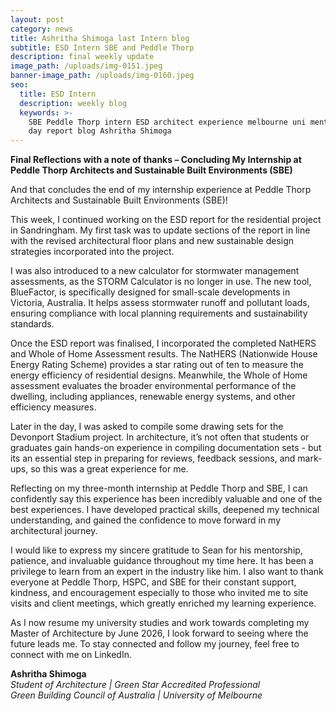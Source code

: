 ```yaml
---
layout: post
category: news
title: Ashritha Shimoga last Intern blog
subtitle: ESD Intern SBE and Peddle Thorp
description: final weekly update
image_path: /uploads/img-0151.jpeg
banner-image_path: /uploads/img-0160.jpeg
seo:
  title: ESD Intern
  description: weekly blog
  keywords: >-
    SBE Peddle Thorp intern ESD architect experience melbourne uni mentor last
    day report blog Ashritha Shimoga
---
```

**Final Reflections with a note of thanks – Concluding My Internship at Peddle Thorp Architects and Sustainable Built Environments (SBE)**

And that concludes the end of my internship experience at Peddle Thorp Architects and Sustainable Built Environments (SBE)!

This week, I continued working on the ESD report for the residential project in Sandringham. My first task was to update sections of the report in line with the revised architectural floor plans and new sustainable design strategies incorporated into the project.

I was also introduced to a new calculator for stormwater management assessments, as the STORM Calculator is no longer in use. The new tool, BlueFactor, is specifically designed for small-scale developments in Victoria, Australia. It helps assess stormwater runoff and pollutant loads, ensuring compliance with local planning requirements and sustainability standards.

Once the ESD report was finalised, I incorporated the completed NatHERS and Whole of Home Assessment results. The NatHERS (Nationwide House Energy Rating Scheme) provides a star rating out of ten to measure the energy efficiency of residential designs. Meanwhile, the Whole of Home assessment evaluates the broader environmental performance of the dwelling, including appliances, renewable energy systems, and other efficiency measures.

Later in the day, I was asked to compile some drawing sets for the Devonport Stadium project. In architecture, it’s not often that students or graduates gain hands-on experience in compiling documentation sets - but its an essential step in preparing for reviews, feedback sessions, and mark-ups, so this was a great experience for me.

Reflecting on my three-month internship at Peddle Thorp and SBE, I can confidently say this experience has been incredibly valuable and one of the best experiences. I have developed practical skills, deepened my technical understanding, and gained the confidence to move forward in my architectural journey.

I would like to express my sincere gratitude to Sean for his mentorship, patience, and invaluable guidance throughout my time here. It has been a privilege to learn from an expert in the industry like him. I also want to thank everyone at Peddle Thorp, HSPC, and SBE for their constant support, kindness, and encouragement especially to those who invited me to site visits and client meetings, which greatly enriched my learning experience.

As I now resume my university studies and work towards completing my Master of Architecture by June 2026, I look forward to seeing where the future leads me. To stay connected and follow my journey, feel free to connect with me on LinkedIn.

**Ashritha Shimoga**<br>*Student of Architecture \| Green Star Accredited Professional*<br>*Green Building Council of Australia \| University of Melbourne*

&nbsp;